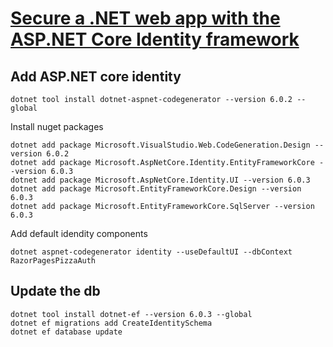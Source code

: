 
# [Secure a .NET web app with the ASP.NET Core Identity framework](https://learn.microsoft.com/en-us/training/modules/secure-aspnet-core-identity)

## Add ASP.NET core identity

```
dotnet tool install dotnet-aspnet-codegenerator --version 6.0.2 --global
```

Install nuget packages

```
dotnet add package Microsoft.VisualStudio.Web.CodeGeneration.Design --version 6.0.2
dotnet add package Microsoft.AspNetCore.Identity.EntityFrameworkCore --version 6.0.3
dotnet add package Microsoft.AspNetCore.Identity.UI --version 6.0.3
dotnet add package Microsoft.EntityFrameworkCore.Design --version 6.0.3
dotnet add package Microsoft.EntityFrameworkCore.SqlServer --version 6.0.3
```

Add default idendity components

```
dotnet aspnet-codegenerator identity --useDefaultUI --dbContext RazorPagesPizzaAuth
```

## Update the db

```
dotnet tool install dotnet-ef --version 6.0.3 --global
dotnet ef migrations add CreateIdentitySchema
dotnet ef database update
```